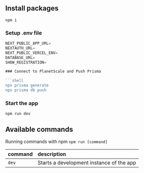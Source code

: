## Install packages

```shell
npm i
```

### Setup .env file

````js
NEXT_PUBLIC_APP_URL=
NEXTAUTH_URL=
NEXT_PUBLIC_VERCEL_ENV=
DATABASE_URL=
SHOW_REGISTRATION=

### Connect to PlanetScale and Push Prisma

```shell
npx prisma generate
npx prisma db push
````

### Start the app

```shell
npm run dev
```

## Available commands

Running commands with npm `npm run [command]`

| command | description                              |
| :------ | :--------------------------------------- |
| `dev`   | Starts a development instance of the app |
